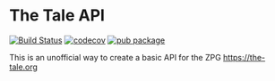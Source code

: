 # The Tale API

[![Build Status](https://travis-ci.org/ariedov/thetale_api_dart.svg?branch=master)](https://travis-ci.org/ariedov/thetale_api_dart)
[![codecov](https://codecov.io/gh/ariedov/thetale_api_dart/branch/master/graph/badge.svg)](https://codecov.io/gh/ariedov/thetale_api_dart)
[![pub package](https://img.shields.io/pub/v/thetale_api.svg)](https://pub.dartlang.org/packages/thetale_api)

This is an unofficial way to create a basic API for the ZPG https://the-tale.org